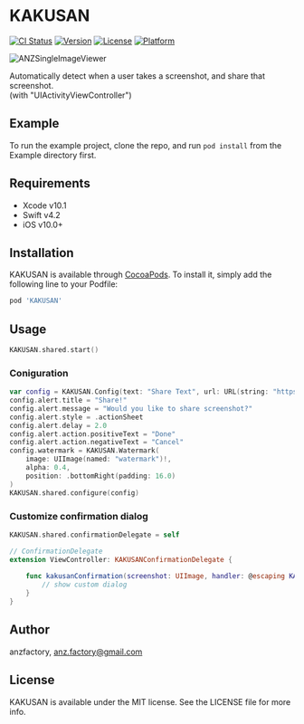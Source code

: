 # KAKUSAN

[![CI Status](https://img.shields.io/travis/anzfactory/KAKUSAN.svg?style=flat)](https://travis-ci.org/anzfactory/KAKUSAN)
[![Version](https://img.shields.io/cocoapods/v/KAKUSAN.svg?style=flat)](https://cocoapods.org/pods/KAKUSAN)
[![License](https://img.shields.io/cocoapods/l/KAKUSAN.svg?style=flat)](https://cocoapods.org/pods/KAKUSAN)
[![Platform](https://img.shields.io/cocoapods/p/KAKUSAN.svg?style=flat)](https://cocoapods.org/pods/KAKUSAN)

![ANZSingleImageViewer](https://github.com/anzfactory/KAKUSAN/blob/master/Screenshots/KAKUSAN.gif)

Automatically detect when a user takes a screenshot, and share that screenshot.  
(with "UIActivityViewController")

## Example

To run the example project, clone the repo, and run `pod install` from the Example directory first.

## Requirements

- Xcode v10.1
- Swift v4.2
- iOS v10.0+

## Installation

KAKUSAN is available through [CocoaPods](https://cocoapods.org). To install
it, simply add the following line to your Podfile:

```ruby
pod 'KAKUSAN'
```

## Usage

```swift
KAKUSAN.shared.start()
```

### Coniguration

```swift
var config = KAKUSAN.Config(text: "Share Text", url: URL(string: "https://example.com/"))
config.alert.title = "Share!"
config.alert.message = "Would you like to share screenshot?"
config.alert.style = .actionSheet
config.alert.delay = 2.0
config.alert.action.positiveText = "Done"
config.alert.action.negativeText = "Cancel"
config.watermark = KAKUSAN.Watermark(
    image: UIImage(named: "watermark")!,
    alpha: 0.4,
    position: .bottomRight(padding: 16.0)
)
KAKUSAN.shared.configure(config)
```

### Customize confirmation dialog

```swift
KAKUSAN.shared.confirmationDelegate = self

// ConfirmationDelegate
extension ViewController: KAKUSANConfirmationDelegate {
    
    func kakusanConfirmation(screenshot: UIImage, handler: @escaping KAKUSANHandler) {
        // show custom dialog
    }
}
```

## Author

anzfactory, anz.factory@gmail.com

## License

KAKUSAN is available under the MIT license. See the LICENSE file for more info.
